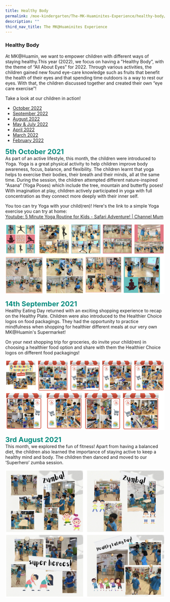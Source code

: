 ```yaml
---
title: Healthy Body
permalink: /moe-kindergarten/The-MK-Huaminites-Experience/healthy-body/
description: ""
third_nav_title: The MK@Huaminites Experience
---
```

### **Healthy Body**

At MK@Huamin, we want to empower children with different ways of staying healthy.This year (2022), we focus on having a "Healthy Body”, with the theme of “All About Eyes” for 2022. Through various activities, the children gained new found eye-care knowledge such as fruits that benefit the health of their eyes and that spending time outdoors is a way to rest our eyes. With that, the children discussed together and created their own “eye care exercise”!

Take a look at our children in action!

* [October 2022](https://www.facebook.com/huaminprimaryschool/posts/pfbid02RyVGTzycYiLziHTSwwbKfcBahgyQudc19VDgrr7R8cHYBuu5QoRinoF5ohuXeLXKl) 
* [September 2022](https://www.facebook.com/huaminprimaryschool/posts/pfbid0JXt45sT8kXXs8jA51mdrCmExXDuMCbxxbrQiMN6kCjUQg25JjZpuYAqvryeMahs4l)
* [August 2022](https://www.facebook.com/huaminprimaryschool/posts/pfbid027zcGS639aYA1RcYJGjvLoUEDvtchmUYRCscyrJhpVNNchPE4qdmpMogX9YbwiEnTl)
* [May & July 2022](https://www.facebook.com/huaminprimaryschool/posts/pfbid0AbJdwSE1a81is9kyCtrcM22svThGDvGMcHtao4bQQU3nA8RC8ppV1StVz5CJ6ncYl)
* [April 2022](https://www.facebook.com/100063470141051/posts/434536748671993/)
* [March 2022](https://www.facebook.com/huaminprimaryschool/posts/407170904741911)
* [February 2022](https://www.facebook.com/100063470141051/posts/382726770519658/)

<b style="color:#038C7F; font-size:22px;">5th October 2021</b><br>
As part of an active lifestyle, this month, the children were introduced to Yoga. Yoga is a great physical activity to help children improve body awareness, focus, balance, and flexibility. The children learnt that yoga helps to exercise their bodies, their breath and their minds, all at the same time. During the session, the children attempted different nature-inspired “Asana” (Yoga Poses) which include the tree, mountain and butterfly poses! With imagination at play, children actively participated in yoga with full concentration as they connect more deeply with their inner self.  

You too can try Yoga with your child(ren)! Here's the link to a simple Yoga exercise you can try at home:<br>
[Youtube: 5 Minute Yoga Routine for Kids - Safari Adventure! | Channel Mum](https://youtu.be/Jo3ga3Vk6vQ)

![](/images/yoga.png)

<b style="color:#038C7F; font-size:22px;">14th September 2021</b><br>
Healthy Eating Day returned with an exciting shopping experience to recap on the Healthy Plate. Children were also introduced to the Healthier Choice logos on food packagings. They had the opportunity to practice mindfulness when shopping for healthier different meals at our very own MK@Huamin's Supermarket!  

On your next shopping trip for groceries, do invite your child(ren) in choosing a healthier food option and share with them the Healthier Choice logos on different food packagings!

![](/images/supermarket.png)

<b style="color:#038C7F; font-size:22px;">3rd August 2021</b><br>
This month, we explored the fun of fitness! Apart from having a balanced diet, the children also learned the importance of staying active to keep a healthy mind and body. The children then danced and moved to our ‘Superhero’ zumba session.

![](/images/Zumba.png)